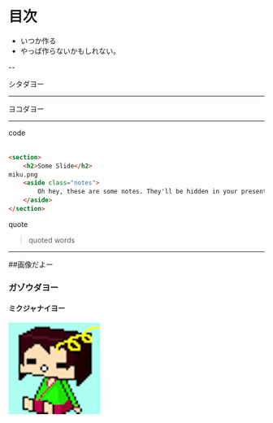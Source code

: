 # 目次

- いつか作る
- やっぱ作らないかもしれない。

--

シタダヨー

---

ヨコダヨー

---

code

```html

<section>
    <h2>Some Slide</h2>
miku.png
    <aside class="notes">
        Oh hey, these are some notes. They'll be hidden in your presentation, but you can see them if you open the speaker notes window (hit 's' on your keyboard).
    </aside>
</section>

```

quote

> quoted words

---

##画像だよー

### ガゾウダヨー

#### ミクジャナイヨー
![Alt Text](img/hako_shiba_bigger.png)